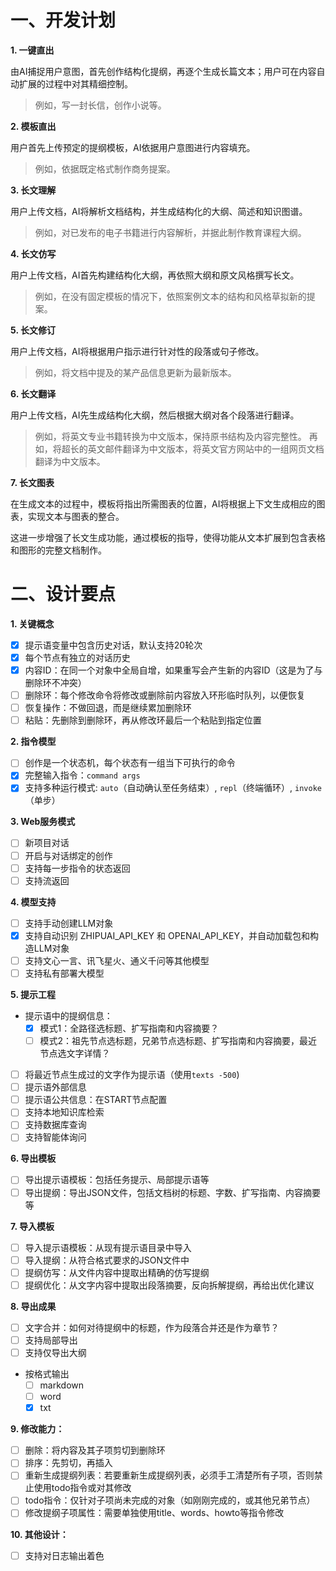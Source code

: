 
# 一、开发计划

**1. 一键直出**

由AI捕捉用户意图，首先创作结构化提纲，再逐个生成长篇文本；用户可在内容自动扩展的过程中对其精细控制。
> 例如，写一封长信，创作小说等。

**2. 模板直出**

用户首先上传预定的提纲模板，AI依据用户意图进行内容填充。
> 例如，依据既定格式制作商务提案。

**3. 长文理解**

用户上传文档，AI将解析文档结构，并生成结构化的大纲、简述和知识图谱。
> 例如，对已发布的电子书籍进行内容解析，并据此制作教育课程大纲。

**4. 长文仿写**

用户上传文档，AI首先构建结构化大纲，再依照大纲和原文风格撰写长文。
> 例如，在没有固定模板的情况下，依照案例文本的结构和风格草拟新的提案。

**5. 长文修订**

用户上传文档，AI将根据用户指示进行针对性的段落或句子修改。
> 例如，将文档中提及的某产品信息更新为最新版本。

**6. 长文翻译**

用户上传文档，AI先生成结构化大纲，然后根据大纲对各个段落进行翻译。
> 例如，将英文专业书籍转换为中文版本，保持原书结构及内容完整性。
> 再如，将超长的英文邮件翻译为中文版本，将英文官方网站中的一组网页文档翻译为中文版本。

**7. 长文图表**

在生成文本的过程中，模板将指出所需图表的位置，AI将根据上下文生成相应的图表，实现文本与图表的整合。

这进一步增强了长文生成功能，通过模板的指导，使得功能从文本扩展到包含表格和图形的完整文档制作。

# 二、设计要点

**1. 关键概念**
- [x] 提示语变量中包含历史对话，默认支持20轮次
- [x] 每个节点有独立的对话历史
- [x] 内容ID：在同一个对象中全局自增，如果重写会产生新的内容ID（这是为了与删除环不冲突）
- [ ] 删除环：每个修改命令将修改或删除前内容放入环形临时队列，以便恢复
- [ ] 恢复操作：不做回退，而是继续累加删除环
- [ ] 粘贴：先删除到删除环，再从修改环最后一个粘贴到指定位置

**2. 指令模型**
- [ ] 创作是一个状态机，每个状态有一组当下可执行的命令
- [x] 完整输入指令：`command args`
- [x] 支持多种运行模式: `auto`（自动确认至任务结束）, `repl`（终端循环）, `invoke`（单步）

**3. Web服务模式**
- [ ] 新项目对话
- [ ] 开启与对话绑定的创作
- [ ] 支持每一步指令的状态返回
- [ ] 支持流返回

**4. 模型支持**
- [ ] 支持手动创建LLM对象
- [x] 支持自动识别 ZHIPUAI_API_KEY 和 OPENAI_API_KEY，并自动加载包和构造LLM对象
- [ ] 支持文心一言、讯飞星火、通义千问等其他模型
- [ ] 支持私有部署大模型

**5. 提示工程**
- 提示语中的提纲信息：
  - [x] 模式1：全路径选标题、扩写指南和内容摘要？
  - [ ] 模式2：祖先节点选标题，兄弟节点选标题、扩写指南和内容摘要，最近节点选文字详情？
- [ ] 将最近节点生成过的文字作为提示语（使用`texts -500`)
- [ ] 提示语外部信息
- [ ] 提示语公共信息：在START节点配置
- [ ] 支持本地知识库检索
- [ ] 支持数据库查询
- [ ] 支持智能体询问

**6. 导出模板**
- [ ] 导出提示语模板：包括任务提示、局部提示语等
- [ ] 导出提纲：导出JSON文件，包括文档树的标题、字数、扩写指南、内容摘要等

**7. 导入模板**
- [ ] 导入提示语模板：从现有提示语目录中导入
- [ ] 导入提纲：从符合格式要求的JSON文件中
- [ ] 提纲仿写：从文件内容中提取出精确的仿写提纲
- [ ] 提纲优化：从文字内容中提取出段落摘要，反向拆解提纲，再给出优化建议

**8. 导出成果**
- [ ] 文字合并：如何对待提纲中的标题，作为段落合并还是作为章节？
- [ ] 支持局部导出
- [ ] 支持仅导出大纲
- 按格式输出
  - [ ] markdown
  - [ ] word
  - [x] txt

**9. 修改能力：**
- [ ] 删除：将内容及其子项剪切到删除环
- [ ] 排序：先剪切，再插入
- [ ] 重新生成提纲列表：若要重新生成提纲列表，必须手工清楚所有子项，否则禁止使用todo指令或对其修改
- [ ] todo指令：仅针对子项尚未完成的对象（如刚刚完成的，或其他兄弟节点）
- [ ] 修改提纲子项属性：需要单独使用title、words、howto等指令修改

**10. 其他设计：**
- [ ] 支持对日志输出着色